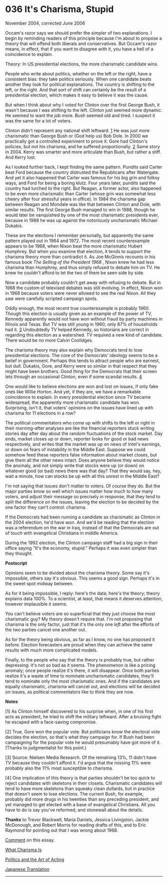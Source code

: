 # 036 It's Charisma, Stupid

[](https://s.turbifycdn.com/aah/paulgraham/it-s-charisma-stupid-11.gif)   
  
 
  
 
  
 November 2004, corrected June 2006   
  
 Occam's razor says we should prefer the simpler of two explanations. I begin by reminding readers of this principle because I'm about to propose a theory that will offend both liberals and conservatives. But Occam's razor means, in effect, that if you want to disagree with it, you have a hell of a coincidence to explain.   
  
 Theory: In US presidential elections, the more charismatic candidate wins.   
  
 People who write about politics, whether on the left or the right, have a consistent bias: they take politics seriously. When one candidate beats another they look for political explanations. The country is shifting to the left, or the right. And that sort of shift can certainly be the result of a presidential election, which makes it easy to believe it was the cause.   
  
 But when I think about why I voted for Clinton over the first George Bush, it wasn't because I was shifting to the left. Clinton just seemed more dynamic. He seemed to want the job more. Bush seemed old and tired. I suspect it was the same for a lot of voters.   
  
 Clinton didn't represent any national shift leftward. [1](#its_charisma_stupid_note1) He was just more charismatic than George Bush or (God help us) Bob Dole. In 2000 we practically got a controlled experiment to prove it: Gore had Clinton's policies, but not his charisma, and he suffered proportionally. [2](#its_charisma_stupid_note2) Same story in 2004. Kerry was smarter and more articulate than Bush, but rather a stiff. And Kerry lost.   
  
 As I looked further back, I kept finding the same pattern. Pundits said Carter beat Ford because the country distrusted the Republicans after Watergate. And yet it also happened that Carter was famous for his big grin and folksy ways, and Ford for being a boring klutz. Four years later, pundits said the country had lurched to the right. But Reagan, a former actor, also happened to be even more charismatic than Carter (whose grin was somewhat less cheery after four stressful years in office). In 1984 the charisma gap between Reagan and Mondale was like that between Clinton and Dole, with similar results. The first George Bush managed to win in 1988, though he would later be vanquished by one of the most charismatic presidents ever, because in 1988 he was up against the notoriously uncharismatic Michael Dukakis.   
  
 These are the elections I remember personally, but apparently the same pattern played out in 1964 and 1972. The most recent counterexample appears to be 1968, when Nixon beat the more charismatic Hubert Humphrey. But when you examine that election, it tends to support the charisma theory more than contradict it. As Joe McGinnis recounts in his famous book _The Selling of the President 1968_ , Nixon knew he had less charisma than Humphrey, and thus simply refused to debate him on TV. He knew he couldn't afford to let the two of them be seen side by side.   
  
 Now a candidate probably couldn't get away with refusing to debate. But in 1968 the custom of televised debates was still evolving. In effect, Nixon won in 1968 because voters were never allowed to see the real Nixon. All they saw were carefully scripted campaign spots.   
  
 Oddly enough, the most recent true counterexample is probably 1960. Though this election is usually given as an example of the power of TV, Kennedy apparently would not have won without fraud by party machines in Illinois and Texas. But TV was still young in 1960; only 87% of households had it. [3](#its_charisma_stupid_note3) Undoubtedly TV helped Kennedy, so historians are correct in regarding this election as a watershed. TV required a new kind of candidate. There would be no more Calvin Coolidges.   
  
 The charisma theory may also explain why Democrats tend to lose presidential elections. The core of the Democrats' ideology seems to be a belief in government. Perhaps this tends to attract people who are earnest, but dull. Dukakis, Gore, and Kerry were so similar in that respect that they might have been brothers. Good thing for the Democrats that their screen lets through an occasional Clinton, even if some scandal results. [4](#its_charisma_stupid_note4)   
  
 One would like to believe elections are won and lost on issues, if only fake ones like Willie Horton. And yet, if they are, we have a remarkable coincidence to explain. In every presidential election since TV became widespread, the apparently more charismatic candidate has won. Surprising, isn't it, that voters' opinions on the issues have lined up with charisma for 11 elections in a row?   
  
 The political commentators who come up with shifts to the left or right in their morning-after analyses are like the financial reporters stuck writing stories day after day about the random fluctuations of the stock market. Day ends, market closes up or down, reporter looks for good or bad news respectively, and writes that the market was up on news of Intel's earnings, or down on fears of instability in the Middle East. Suppose we could somehow feed these reporters false information about market closes, but give them all the other news intact. Does anyone believe they would notice the anomaly, and not simply write that stocks were up (or down) on whatever good (or bad) news there was that day? That they would say, hey, wait a minute, how can stocks be up with all this unrest in the Middle East?   
  
 I'm not saying that issues don't matter to voters. Of course they do. But the major parties know so well which issues matter how much to how many voters, and adjust their message so precisely in response, that they tend to split the difference on the issues, leaving the election to be decided by the one factor they can't control: charisma.   
  
 If the Democrats had been running a candidate as charismatic as Clinton in the 2004 election, he'd have won. And we'd be reading that the election was a referendum on the war in Iraq, instead of that the Democrats are out of touch with evangelical Christians in middle America.   
  
 During the 1992 election, the Clinton campaign staff had a big sign in their office saying "It's the economy, stupid." Perhaps it was even simpler than they thought.   
  
 
  
 
  
 
  
 
  
  **Postscript**   
  
 Opinions seem to be divided about the charisma theory. Some say it's impossible, others say it's obvious. This seems a good sign. Perhaps it's in the sweet spot midway between.   
  
 As for it being impossible, I reply: here's the data; here's the theory; theory explains data 100%. To a scientist, at least, that means it deserves attention, however implausible it seems.   
  
 You can't believe voters are so superficial that they just choose the most charismatic guy? My theory doesn't require that. I'm not proposing that charisma is the only factor, just that it's the only one _left_ after the efforts of the two parties cancel one another out.   
  
 As for the theory being obvious, as far as I know, no one has proposed it before. Election forecasters are proud when they can achieve the same results with much more complicated models.   
  
 Finally, to the people who say that the theory is probably true, but rather depressing: it's not so bad as it seems. The phenomenon is like a pricing anomaly; once people realize it's there, it will disappear. Once both parties realize it's a waste of time to nominate uncharismatic candidates, they'll tend to nominate only the most charismatic ones. And if the candidates are equally charismatic, charisma will cancel out, and elections will be decided on issues, as political commentators like to think they are now.   
  
 
  
 
  
  **Notes**   
  
 <a name=its_charisma_stupid_note1>[1]</a> As Clinton himself discovered to his surprise when, in one of his first acts as president, he tried to shift the military leftward. After a bruising fight he escaped with a face-saving compromise.   
  
 <a name=its_charisma_stupid_note2>[2]</a> True, Gore won the popular vote. But politicians know the electoral vote decides the election, so that's what they campaign for. If Bush had been campaigning for the popular vote he would presumably have got more of it. (Thanks to judgmentalist for this point.)   
  
 <a name=its_charisma_stupid_note3>[3]</a> Source: Nielsen Media Research. Of the remaining 13%, 11 didn't have TV because they couldn't afford it. I'd argue that the missing 11% were probably also the 11% most susceptible to charisma.   
  
 <a name=its_charisma_stupid_note4>[4]</a> One implication of this theory is that parties shouldn't be too quick to reject candidates with skeletons in their closets. Charismatic candidates will tend to have more skeletons than squeaky clean dullards, but in practice that doesn't seem to lose elections. The current Bush, for example, probably did more drugs in his twenties than any preceding president, and yet managed to get elected with a base of evangelical Christians. All you have to do is say you've reformed, and stonewall about the details.   
  
  **Thanks** to Trevor Blackwell, Maria Daniels, Jessica Livingston, Jackie McDonough, and Robert Morris for reading drafts of this, and to Eric Raymond for pointing out that I was wrong about 1968.   
  
 [](http://reddit.com) [ Comment](http://reddit.com/info/8zp7/comments) on this essay.   
  
 
  
 
  
 
  
 
  
 [What Charisma Is](recharisma.html)   
  
 [Politics and the Art of Acting](http://www.neh.gov/whoweare/miller/lecture.html)   
  
 
  
 [Japanese Translation](http://d.hatena.ne.jp/lionfan/20070212)   
  
 
  
 
  
 
  
 
  
 

 
* * *
 

 

